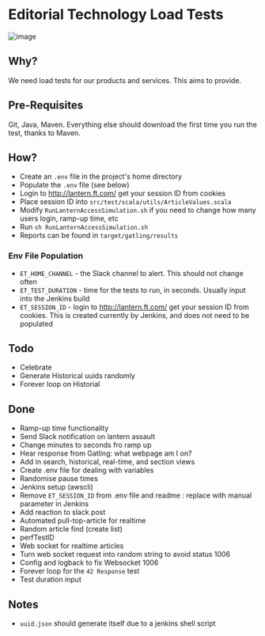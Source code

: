 # Editorial Technology Load Tests

![image](http://gatling.io/images/gatling-logo.png)

## Why?
We need load tests for our products and services. This aims to provide.

## Pre-Requisites
Git, Java, Maven. Everything else should download the first time you run the test, thanks to Maven.

## How?
- Create an `.env` file in the project's home directory
- Populate the `.env` file (see below)
- Login to http://lantern.ft.com/ get your session ID from cookies
- Place session ID into `src/test/scala/utils/ArticleValues.scala`
- Modify `RunLanternAccessSimulation.sh` if you need to change how many users login, ramp-up time, etc 
- Run `sh RunLanternAccessSimulation.sh`
- Reports can be found in `target/gatling/results`

### Env File Population
- `ET_HOME_CHANNEL` - the Slack channel to alert. This should not change often
- `ET_TEST_DURATION` - time for the tests to run, in seconds. Usually input into the Jenkins build
- `ET_SESSION_ID` - login to http://lantern.ft.com/ get your session ID from cookies. This is created currently by Jenkins, and does not need to be populated

## Todo
- Celebrate
- Generate Historical uuids randomly
- Forever loop on Historial

## Done
- Ramp-up time functionality
- Send Slack notification on lantern assault
- Change minutes to seconds fro ramp up
- Hear response from Gatling: what webpage am I on?
- Add in search, historical, real-time, and section views
- Create .env file for dealing with variables
- Randomise pause times
- Jenkins setup (awscli)
- Remove `ET_SESSION_ID` from .env file and readme : replace with manual parameter in Jenkins
- Add reaction to slack post
- Automated pull-top-article for realtime
- Random article find (create list)
- perfTestID
- Web socket for realtime articles
- Turn web socket request into random string to avoid status 1006
- Config and logback to fix Websocket 1006
- Forever loop for the `42 Response` test
- Test duration input

## Notes
- `uuid.json` should generate itself due to a jenkins shell script